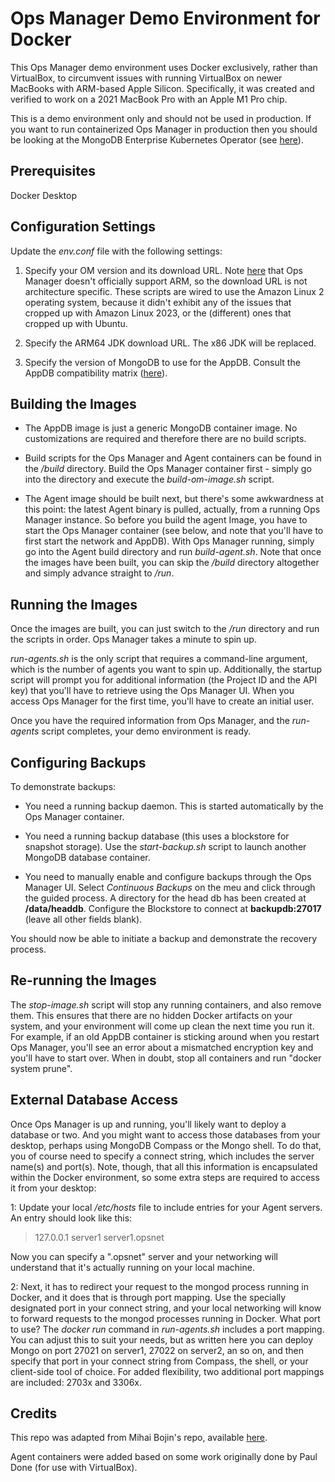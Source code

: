 # Ops Manager Demo Environment for Docker

This Ops Manager demo environment uses Docker exclusively, rather than VirtualBox, to circumvent issues with running VirtualBox on newer MacBooks with ARM-based Apple Silicon. Specifically, it was created and verified to work on a 2021 MacBook Pro with an Apple M1 Pro chip.

This is a demo environment only and should not be used in production. If you want to run containerized Ops Manager in production then you should be looking at the MongoDB Enterprise Kubernetes Operator (see [here](https://www.mongodb.com/docs/kubernetes-operator/stable/)).

## Prerequisites

Docker Desktop

## Configuration Settings

Update the *env.conf* file with the following settings:

1. Specify your OM version and its download URL. Note [here](https://www.mongodb.com/docs/ops-manager/current/core/requirements/#operating-systems-compatible-with-onprem) that Ops Manager doesn't officially support ARM, so the download URL is not architecture specific. These scripts are wired to use the Amazon Linux 2 operating system, because it didn't exhibit any of the issues that cropped up with Amazon Linux 2023, or the (different) ones that cropped up with Ubuntu.

2. Specify the ARM64 JDK download URL. The x86 JDK will be replaced. 

3. Specify the version of MongoDB to use for the AppDB. Consult the AppDB compatibility matrix ([here](https://www.mongodb.com/docs/ops-manager/current/tutorial/prepare-backing-mongodb-instances/#use-a-compatible-mongodb-version)).



## Building the Images

- The AppDB image is just a generic MongoDB container image. No customizations are required and therefore there are no build scripts. 

- Build scripts for the Ops Manager and Agent containers can be found in the */build* directory. Build the Ops Manager container first - simply go into the directory and execute the *build-om-image.sh* script. 

- The Agent image should be built next, but there's some awkwardness at this point: the latest Agent binary is pulled, actually, from a running Ops Manager instance. So before you build the agent Image, you have to start the Ops Manager container (see below, and note that you'll have to first start the network and AppDB). With Ops Manager running, simply go into the Agent build directory and run *build-agent.sh*. Note that once the images have been built, you can skip the */build* directory altogether and simply advance straight to */run*.

## Running the Images

Once the images are built, you can just switch to the */run* directory and run the scripts in order. Ops Manager takes a minute to spin up.

*run-agents.sh* is the only script that requires a command-line argument, which is the number of agents you want to spin up. Additionally, the startup script will prompt you for additional information (the Project ID and the API key) that you'll have to retrieve using the Ops Manager UI. When you access Ops Manager for the first time, you'll have to create an initial user. 

Once you have the required information from Ops Manager, and the *run-agents* script completes, your demo environment is ready. 

## Configuring Backups

To demonstrate backups:

- You need a running backup daemon. This is started automatically by the Ops Manager container. 

- You need a running backup database (this uses a blockstore for snapshot storage). Use the *start-backup.sh* script to launch another MongoDB database container.

- You need to manually enable and configure backups through the Ops Manager UI. Select *Continuous Backups* on the meu and click through the guided process. A directory for the head db has been created at **/data/headdb**. Configure the Blockstore to connect at **backupdb:27017** (leave all other fields blank). 

You should now be able to initiate a backup and demonstrate the recovery process.  

## Re-running the Images

The *stop-image.sh* script will stop any running containers, and also remove them. This ensures that there are no hidden Docker artifacts on your system, and your environment will come up clean the next time you run it. For example, if an old AppDB container is sticking around when you restart Ops Manager, you'll see an error about a mismatched encryption key and you'll have to start over. When in doubt, stop all containers and run "docker system prune". 

## External Database Access

Once Ops Manager is up and running, you'll likely want to deploy a database or two. And you might want to access those databases from your desktop, perhaps using MongoDB Compass or the Mongo shell. To do that, you of course need to specify a connect string, which includes the server name(s) and port(s). Note, though, that all this information is encapsulated within the Docker environment, so some extra steps are required to access it from your desktop:

1: Update your local */etc/hosts* file to include entries for your Agent servers. An entry should look like this:

> 127.0.0.1       server1 server1.opsnet

Now you can specify a ".opsnet" server and your networking will understand that it's actually running on your local machine. 

2: Next, it has to redirect your request to the mongod process running in Docker, and it does that is through port mapping. Use the specially designated port in your connect string, and your local networking will know to forward requests to the mongod processes running in Docker. What port to use? The *docker run* command in *run-agents.sh* includes a port mapping. You can adjust this to suit your needs, but as written here you can deploy Mongo on port 27021 on server1, 27022 on server2, an so on, and then specify that port in your connect string from Compass, the shell, or your client-side tool of choice. For added flexibility, two additional port mappings are included: 2703x and 3306x. 

## Credits

This repo was adapted from Mihai Bojin's repo, available [here](https://github.com/mongodb-labs/omida/tree/main). 

Agent containers were added based on some work originally done by Paul Done (for use with VirtualBox).

